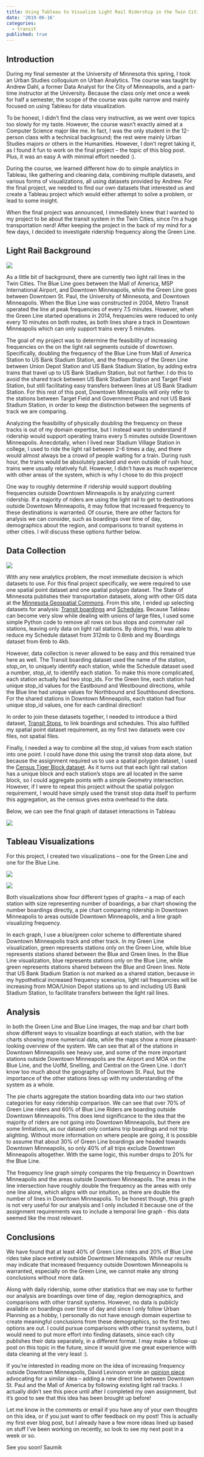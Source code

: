 ```yaml
---
title: Using Tableau to Visualize Light Rail Ridership in the Twin Cities
date: '2019-06-16'
categories:
  - transit
published: true
---
```


## Introduction

During my final semester at the University of Minnesota this spring, I took an Urban Studies colloquium on Urban Analytics. The course was taught by Andrew Dahl, a former Data Analyst for the City of Minneapolis, and a part-time instructor at the University. Because the class only met once a week for half a semester, the scope of the course was quite narrow and mainly focused on using Tableau for data visualization.

To be honest, I didn’t find the class very instructive, as we went over topics too slowly for my taste. However, the course wasn’t exactly aimed at a Computer Science major like me. In fact, I was the only student in the 12-person class with a technical background; the rest were mainly Urban Studies majors or others in the Humanities. However, I don’t regret taking it, as I found it fun to work on the final project – the topic of this blog post. Plus, it was an easy A with minimal effort needed :).

During the course, we learned different how do to simple analytics in Tableau, like gathering and cleaning data, combining multiple datasets, and various forms of visualizations, all using datasets provided by Andrew. For the final project, we needed to find our own datasets that interested us and create a Tableau project which would either attempt to solve a problem, or lead to some insight.

When the final project was announced, I immediately knew that I wanted to my project to be about the transit system in the Twin Cities, since I’m a huge transportation nerd! After keeping the project in the back of my mind for a few days, I decided to investigate ridership frequency along the Green Line.

## Light Rail Background

![](https://web.archive.org/web/20240419120145im_/https://saumikn.com/wp-content/uploads/2019/06/light-rail-map-1024x576.png)

As a little bit of background, there are currently two light rail lines in the Twin Cities. The Blue Line goes between the Mall of America, MSP International Airport, and Downtown Minneapolis, while the Green Line goes between Downtown St. Paul, the University of Minnesota, and Downtown Minneapolis. When the Blue Line was constructed in 2004, Metro Transit operated the line at peak frequencies of every 7.5 minutes. However, when the Green Line started operations in 2014, frequencies were reduced to only every 10 minutes on both routes, as both lines share a track in Downtown Minneapolis which can only support trains every 5 minutes.

The goal of my project was to determine the feasibility of increasing frequencies on the on the light rail segments outside of downtown. Specifically, doubling the frequency of the Blue Line from Mall of America Station to US Bank Stadium Station, and the frequency of the Green Line between Union Depot Station and US Bank Stadium Station, by adding extra trains that travel up to US Bank Stadium Station, but not farther. I do this to avoid the shared track between US Bank Stadium Station and Target Field Station, but still facilitating easy transfers between lines at US Bank Stadium Station. For this rest of this post, Downtown Minneapolis will only refer to the stations between Target Field and Government Plaza and not US Bank Stadium Station, in order to keep the distinction between the segments of track we are comparing.

Analyzing the feasibility of physically doubling the frequency on these tracks is out of my domain expertise, but I instead want to understand if ridership would support operating trains every 5 minutes outside Downtown Minneapolis. Anecdotally, when I lived near Stadium Village Station in college, I used to ride the light rail between 2-6 times a day, and there would almost always be a crowd of people waiting for a train. During rush hour, the trains would be absolutely packed and even outside of rush hour, trains were usually relatively full. However, I didn’t have as much experience with other areas of the system, which is why I chose to do this project!

One way to roughly determine if ridership would support doubling frequencies outside Downtown Minneapolis is by analyzing current ridership. If a majority of riders are using the light rail to get to destinations outside Downtown Minneapolis, it may follow that increased frequency to these destinations is warranted. Of course, there are other factors for analysis we can consider, such as boardings over time of day, demographics about the region, and comparisons to transit systems in other cities. I will discuss these options further below.

## Data Collection

![](https://web.archive.org/web/20240419120145im_/https://saumikn.com/wp-content/uploads/2019/06/geospatial_commons-1024x605.png)

With any new analytics problem, the most immediate decision is which datasets to use. For this final project specifically, we were required to use one spatial point dataset and one spatial polygon dataset. The State of Minnesota publishes their transportation datasets, along with other GIS data at the [Minnesota Geospatial Commons](https://web.archive.org/web/20240419120145/https://gisdata.mn.gov/organization/us-mn-state-metc). From this site, I ended up selecting datasets for analysis: [Transit boardings](https://web.archive.org/web/20240419120145/https://gisdata.mn.gov/dataset/us-mn-state-metc-trans-stop-boardings-alightings) and [Schedules](https://web.archive.org/web/20240419120145/https://gisdata.mn.gov/dataset/us-mn-state-metc-trans-transit-schedule-google-fd). Because Tableau can become very slow while dealing with unions of large files, I used some simple Python code to remove all rows on bus stops and commuter rail stations, leaving only data on light rail stations. By doing this, I was able to reduce my Schedule dataset from 312mb to 0.6mb and my Boardings dataset from 6mb to 4kb.

However, data collection is never allowed to be easy and this remained true here as well. The Transit boarding dataset used the name of the station, _stop_on_, to uniquely identify each station, while the Schedule dataset used a number, _stop_id_, to identify each station. To make this more complicated, each station actually had two stop_ids. For the Green line, each station had unique stop_id values for the Eastbound and Westbound directions, while the Blue line had unique values for Northbound and Southbound directions. For the shared stations in Downtown Minneapolis, each station had four unique stop_id values, one for each cardinal direction!

In order to join these datasets together, I needed to introduce a third dataset, [Transit Stops](https://web.archive.org/web/20240419120145/https://gisdata.mn.gov/dataset/us-mn-state-metc-trans-transit-stops), to link boardings and schedules. This also fulfilled my spatial point dataset requirement, as my first two datasets were csv files, not spatial files.

Finally, I needed a way to combine all the stop_id values from each station into one point. I could have done this using the transit stop data alone, but because the assignment required us to use a spatial polygon dataset, I used the [Census Tiger Block dataset](https://web.archive.org/web/20240419120145/https://www.census.gov/cgi-bin/geo/shapefiles/index.php). As it turns out that each light rail station has a unique block and each station’s stops are all located in the same block, so I could aggregate points with a simple Geometry intersection. However, if I were to repeat this project without the spatial polygon requirement, I would have simply used the transit stop data itself to perform this aggregation, as the census gives extra overhead to the data.

Below, we can see the final graph of dataset interactions in Tableau

![](https://web.archive.org/web/20240419120145im_/https://saumikn.com/wp-content/uploads/2019/06/tableau-1024x338.png)

## Tableau Visualizations

For this project, I created two visualizations – one for the Green Line and one for the Blue Line.

![](https://web.archive.org/web/20240419120145im_/https://saumikn.com/wp-content/uploads/2019/06/GreenLine-1-1024x819.png)

![](https://web.archive.org/web/20240419120145im_/https://saumikn.com/wp-content/uploads/2019/06/BlueLine-2-1024x819.png)

Both visualizations show four different types of graphs – a map of each station with size representing number of boardings, a bar chart showing the number boardings directly, a pie chart comparing ridership in Downtown Minneapolis to areas outside Downtown Minneapolis, and a line graph visualizing frequency.

In each graph, I use a blue/green color scheme to differentiate shared Downtown Minneapolis track and other track. In my Green Line visualization, green represents stations only on the Green Line, while blue represents stations shared between the Blue and Green lines. In the Blue Line visualization, blue represents stations only on the Blue Line, while green represents stations shared between the Blue and Green lines. Note that US Bank Stadium Station is not marked as a shared station, because in my hypothetical increased frequency scenarios, light rail frequencies will be increasing from MOA/Union Depot stations up to and including US Bank Stadium Station, to facilitate transfers between the light rail lines.

## Analysis

In both the Green Line and Blue Line images, the map and bar chart both show different ways to visualize boardings at each station, with the bar charts showing more numerical data, while the maps show a more pleasant-looking overview of the system. We can see that all of the stations in Downtown Minneapolis see heavy use, and some of the more important stations outside Downtown Minneapolis are the Airport and MOA on the Blue Line, and the UofM, Snelling, and Central on the Green Line. I don’t know too much about the geography of Downtown St. Paul, but the importance of the other stations lines up with my understanding of the system as a whole.

The pie charts aggregate the station boarding data into our two station categories for easy ridership comparison. We can see that over 70% of Green Line riders and 60% of Blue Line Riders are boarding outside Downtown Minneapolis. This does lend significance to the idea that the majority of riders are not going into Downtown Minneapolis, but there are some limitations, as our dataset only contains trip boardings and not trip alighting. Without more information on where people are going, it is possible to assume that about 30% of Green Line boardings are headed towards Downtown Minneapolis, so only 40% of all trips exclude Downtown Minneapolis altogether. With the same logic, this number drops to 20% for the Blue Line.

The frequency line graph simply compares the trip frequency in Downtown Minneapolis and the areas outside Downtown Minneapolis. The areas in the line intersection have roughly double the frequency as the areas with only one line alone, which aligns with our intuition, as there are double the number of lines in Downtown Minneapolis. To be honest though, this graph is not very useful for our analysis and I only included it because one of the assignment requirements was to include a temporal line graph - this data seemed like the most relevant.

## Conclusions

We have found that at least 40% of Green Line rides and 20% of Blue Line rides take place entirely outside Downtown Minneapolis. While our results may indicate that increased frequency outside Downtown Minneapolis is warranted, especially on the Green Line, we cannot make any strong conclusions without more data.

Along with daily ridership, some other statistics that we may use to further our analysis are boardings over time of day, region demographics, and comparisons with other transit systems. However, no data is publicly available on boardings over time of day and since I only follow Urban Planning as a hobby, I personally do not have enough domain expertise to create meaningful conclusions from these demographics, so the first two options are out. I could pursue comparisons with other transit systems, but I would need to put more effort into finding datasets, since each city publishes their data separately, in a different format. I may make a follow-up post on this topic in the future, since it would give me great experience with data cleaning at the very least :).

If you’re interested in reading more on the idea of increasing frequency outside Downtown Minneapolis, David Levinson wrote an [opinion piece](https://web.archive.org/web/20240419120145/https://streets.mn/2015/12/07/wye-not/) advocating for a similar idea – adding a new direct line between Downtown St. Paul and the Mall of America by following existing light rail tracks. I actually didn’t see this piece until after I completed my own assignment, but it’s good to see that this idea has been brought up before!

Let me know in the comments or email if you have any of your own thoughts on this idea, or if you just want to offer feedback on my post! This is actually my first ever blog post, but I already have a few more ideas lined up based on stuff I’ve been working on recently, so look to see my next post in a week or so.

See you soon!
Saumik
